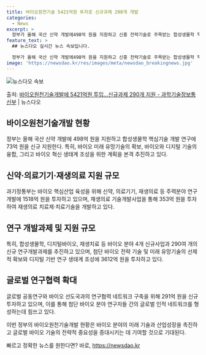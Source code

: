 ```yaml
---
title: 바이오원천기술 5421억원 투자로 신규과제 290개 개발
categories:
  - News
excerpt: >
  정부가 올해 국산 신약 개발에498억 원을 지원하고 신흥 전략기술로 주목받는 합성생물학 핵심기술 개발 연구에…
feature_text: >
  ## 뉴스다오 실시간 뉴스 속보입니다.

  정부가 올해 국산 신약 개발에498억 원을 지원하고 신흥 전략기술로 주목받는 합성생물학 핵심기술 개발 연구에…
image: 'https://newsdao.kr/res/images/meta/newsdao_breakingnews.jpg'
---
```


![뉴스다오 속보](https://newsdao.kr/res/images/meta/newsdao_breakingnews.jpg)

<p>출처: <a href="https://newsdao.kr/2988" rel="dofollow">바이오원천기술개발에 5421억원 투입…신규과제 290개 지원 - 과학기술정보통신부</a> | 뉴스다오</p>

<h2 data-ke-size="size26">바이오원천기술개발 현황</h2>
정부는 올해 국산 신약 개발에 498억 원을 지원하고 합성생물학 핵심기술 개발 연구에 73억 원을 신규 지원한다. 특히, 바이오 미래 유망기술의 확보, 바이오와 디지털 기술의 융합, 그리고 바이오 혁신 생태계 조성을 위한 계획을 본격 추진하고 있다.

<p data-ke-size="size16"></p>

<h2 data-ke-size="size26">신약·의료기기·재생의료 지원 규모</h2>
과기정통부는 바이오 핵심산업 육성을 위해 신약, 의료기기, 재생의료 등 주력분야 연구개발에 1518억 원을 투자하고 있으며, 재생의료 기술개발사업을 통해 353억 원을 투자하여 재생의료 치료제·치료기술을 개발하고 있다.

<p data-ke-size="size16"></p>

<h2 data-ke-size="size26">연구 개발과제 및 지원 규모</h2>
특히, 합성생물학, 디지털바이오, 재생치료 등 바이오 분야 4개 신규사업과 290여 개의 신규 연구개발과제를 추진하고 있으며, 첨단 바이오 전략 기술 및 미래 유망기술의 선제적 확보와 디지털 기반 연구 생태계 조성에 3612억 원을 투자하고 있다.

<p data-ke-size="size16"></p>

<h2 data-ke-size="size26">글로벌 연구협력 확대</h2>
글로벌 공동연구와 바이오 선도국과의 연구협력 네트워크 구축을 위해 291억 원을 신규 투자하고 있으며, 이를 통해 첨단 바이오 분야 연구자들 간의 글로벌 인적 네트워크를 형성하는데 힘쓰고 있다.

<p data-ke-size="size16"></p>

이번 정부의 바이오원천기술개발 현황은 바이오 분야의 미래 기술과 산업성장을 촉진하고 글로벌 바이오 기술의 전략적 중요성을 증대시키는 데 기여할 것으로 기대된다. 

빠르고 정확한 뉴스를 원한다면? 바로, <a href="https://newsdao.kr" rel="dofollow">https://newsdao.kr</a>


    
